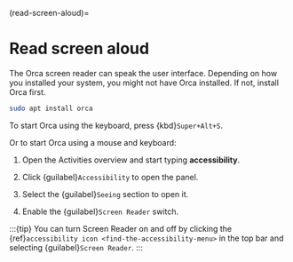 (read-screen-aloud)=
# Read screen aloud

The Orca screen reader can speak the user interface. Depending on how you installed your system, you might not have Orca installed. If not, install Orca first.

```bash
sudo apt install orca
```

To start Orca using the keyboard, press {kbd}`Super+Alt+S`.

Or to start Orca using a mouse and keyboard:

1. Open the Activities overview and start typing **accessibility**.

2. Click {guilabel}`Accessibility` to open the panel.

3. Select the {guilabel}`Seeing` section to open it.

4. Enable the {guilabel}`Screen Reader` switch.

:::{tip}
You can turn Screen Reader on and off by clicking the {ref}`accessibility icon <find-the-accessibility-menu>` in the top bar and selecting {guilabel}`Screen Reader`.
:::

